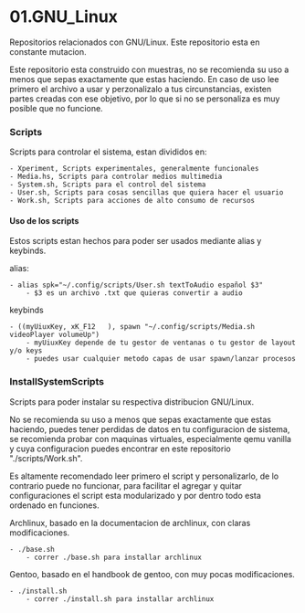 # 01.GNU_Linux
Repositorios relacionados con GNU/Linux. Este repositorio esta en constante mutacion.

Este repositorio esta construido con muestras, no se recomienda su uso a menos que sepas exactamente que estas haciendo.
En caso de uso lee primero el archivo a usar y perzonalizalo a tus circunstancias, existen partes creadas con ese objetivo, por lo que si no se personaliza es muy posible que no funcione.


### Scripts
Scripts para controlar el sistema, estan divididos en:

    - Xperiment, Scripts experimentales, generalmente funcionales
    - Media.hs, Scripts para controlar medios multimedia
    - System.sh, Scripts para el control del sistema
    - User.sh, Scripts para cosas sencillas que quiera hacer el usuario
    - Work.sh, Scripts para acciones de alto consumo de recursos

#### Uso de los scripts
Estos scripts estan hechos para poder ser usados mediante alias y keybinds.

alias:

    - alias spk="~/.config/scripts/User.sh textToAudio español $3"
        - $3 es un archivo .txt que quieras convertir a audio

keybinds

    - ((myUiuxKey, xK_F12   ), spawn "~/.config/scripts/Media.sh videoPlayer volumeUp")
        - myUiuxKey depende de tu gestor de ventanas o tu gestor de layout y/o keys
        - puedes usar cualquier metodo capas de usar spawn/lanzar procesos

### InstallSystemScripts
Scripts para poder instalar su respectiva distribucion GNU/Linux.

No se recomienda su uso a menos que sepas exactamente que estas haciendo, puedes tener perdidas de datos en tu configuracion de sistema, se recomienda probar con maquinas virtuales, especialmente qemu vanilla y cuya configuracion puedes encontrar en este repositorio "./scripts/Work.sh".

Es altamente recomendado leer primero el script y personalizarlo, de lo contrario puede no funcionar, para facilitar el agregar y quitar configuraciones el script esta modularizado y por dentro todo esta ordenado en funciones.

Archlinux, basado en la documentacion de archlinux, con claras modificaciones.

    - ./base.sh
        - correr ./base.sh para installar archlinux

Gentoo, basado en el handbook de gentoo, con muy pocas modificaciones.

    - ./install.sh
        - correr ./install.sh para installar archlinux
